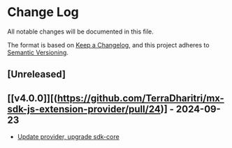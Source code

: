 # Change Log

All notable changes will be documented in this file.

The format is based on [Keep a Changelog](https://keepachangelog.com/en/1.0.0/),
and this project adheres to [Semantic Versioning](https://semver.org/spec/v2.0.0.html).

## [Unreleased]

## [[v4.0.0]][(https://github.com/TerraDharitri/mx-sdk-js-extension-provider/pull/24)] - 2024-09-23
- [Update provider, upgrade sdk-core](https://github.com/TerraDharitri/mx-sdk-js-extension-provider/pull/24)


